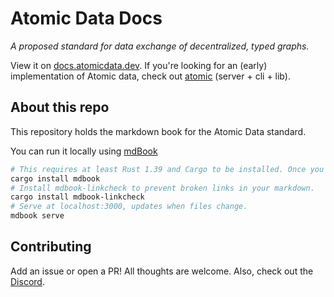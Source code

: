 # Atomic Data Docs

_A proposed standard for data exchange of decentralized, typed graphs._

View it on [docs.atomicdata.dev](https://docs.atomicdata.dev).
If you're looking for an (early) implementation of Atomic data, check out [atomic](https://github.com/joepio/atomic) (server + cli + lib).

## About this repo

This repository holds the markdown book for the Atomic Data standard.

You can run it locally using [mdBook](https://github.com/rust-lang/mdBook)

```sh
# This requires at least Rust 1.39 and Cargo to be installed. Once you have installed Rust, type the following in the terminal:
cargo install mdbook
# Install mdbook-linkcheck to prevent broken links in your markdown.
cargo install mdbook-linkcheck
# Serve at localhost:3000, updates when files change.
mdbook serve
```

## Contributing

Add an issue or open a PR!
All thoughts are welcome.
Also, check out the [Discord](https://discord.gg/a72Rv2P).
